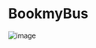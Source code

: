 # BookmyBus

![image](https://user-images.githubusercontent.com/56357173/132629762-0aeb6a6c-4d60-43c3-8687-d469d5d44541.png)
